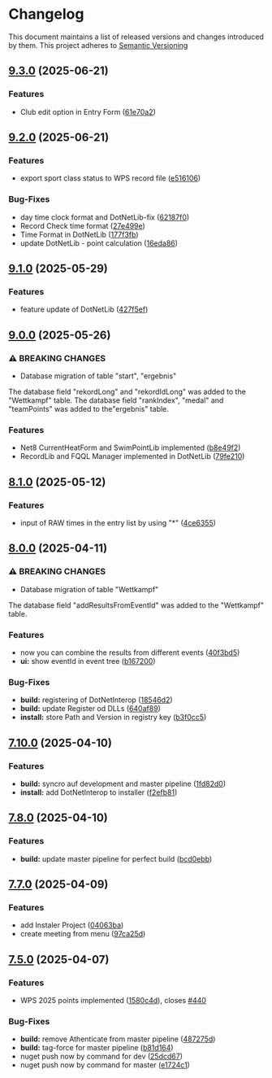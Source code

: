 # Changelog

This document maintains a list of released versions and changes introduced by them.
This project adheres to [Semantic Versioning](https://semver.org/spec/v2.0.0.html)

## [9.3.0](https://dev.azure.com/titanium-sportservice/SPORT_SWM_SEM2004/_git/SPORT_SWM_SEM2004/compare/v9.2.0...v9.3.0) (2025-06-21)


### Features

* Club edit option in Entry Form ([61e70a2](https://dev.azure.com/titanium-sportservice/SPORT_SWM_SEM2004/_git/SPORT_SWM_SEM2004/commit/61e70a23b7ae60080c10a6d8303db3be9227bee8))

## [9.2.0](https://dev.azure.com/titanium-sportservice/SPORT_SWM_SEM2004/_git/SPORT_SWM_SEM2004/compare/v9.1.0...v9.2.0) (2025-06-21)


### Features

* export sport class status to WPS record file ([e516106](https://dev.azure.com/titanium-sportservice/SPORT_SWM_SEM2004/_git/SPORT_SWM_SEM2004/commit/e5161068e5775dfd8051ac25bfeafc3f5ee41da6))


### Bug-Fixes

* day time clock format and DotNetLib-fix ([62187f0](https://dev.azure.com/titanium-sportservice/SPORT_SWM_SEM2004/_git/SPORT_SWM_SEM2004/commit/62187f0fb9b884b53f4def67a45d8aaeecdbe94e))
* Record Check time format ([27e499e](https://dev.azure.com/titanium-sportservice/SPORT_SWM_SEM2004/_git/SPORT_SWM_SEM2004/commit/27e499eb9859f18c52ab0bc5593487414d5ba24f))
* Time Format in DotNetLib ([177f3fb](https://dev.azure.com/titanium-sportservice/SPORT_SWM_SEM2004/_git/SPORT_SWM_SEM2004/commit/177f3fb5c81b4d709566ed87b52aaa2caa77822c))
* update DotNetLib - point calculation ([16eda86](https://dev.azure.com/titanium-sportservice/SPORT_SWM_SEM2004/_git/SPORT_SWM_SEM2004/commit/16eda86bf7c012fbc40c366c3d55bafd3a9f430f))

## [9.1.0](https://dev.azure.com/titanium-sportservice/SPORT_SWM_SEM2004/_git/SPORT_SWM_SEM2004/compare/v9.0.0...v9.1.0) (2025-05-29)


### Features

* feature update of DotNetLib ([427f5ef](https://dev.azure.com/titanium-sportservice/SPORT_SWM_SEM2004/_git/SPORT_SWM_SEM2004/commit/427f5ef8af1d07dd6ecb1e8a583bc83345471249))

## [9.0.0](https://dev.azure.com/titanium-sportservice/SPORT_SWM_SEM2004/_git/SPORT_SWM_SEM2004/compare/v8.1.0...v9.0.0) (2025-05-26)


### ⚠ BREAKING CHANGES

* Database migration of table "start", "ergebnis"

The database field "rekordLong" and "rekordIdLong" was added to the
"Wettkampf" table.
The database field "rankIndex", "medal" and "teamPoints" was added to
the"ergebnis" table.

### Features

* Net8 CurrentHeatForm and SwimPointLib implemented ([b8e49f2](https://dev.azure.com/titanium-sportservice/SPORT_SWM_SEM2004/_git/SPORT_SWM_SEM2004/commit/b8e49f27aa3ddcdfe514f68fdf8ca317ce470798))
* RecordLib and FQQL Manager implemented in DotNetLib ([79fe210](https://dev.azure.com/titanium-sportservice/SPORT_SWM_SEM2004/_git/SPORT_SWM_SEM2004/commit/79fe210bf0252d01125004c753b6a43e3fed67de))

## [8.1.0](https://dev.azure.com/titanium-sportservice/SPORT_SWM_SEM2004/_git/SPORT_SWM_SEM2004/compare/v8.0.0...v8.1.0) (2025-05-12)


### Features

* input of RAW times in the entry list by using "*" ([4ce6355](https://dev.azure.com/titanium-sportservice/SPORT_SWM_SEM2004/_git/SPORT_SWM_SEM2004/commit/4ce63559a70ac7e9b7592ecbb9fcea602fd7ddd9))

## [8.0.0](https://dev.azure.com/titanium-sportservice/SPORT_SWM_SEM2004/_git/SPORT_SWM_SEM2004/compare/v7.10.0...v8.0.0) (2025-04-11)


### ⚠ BREAKING CHANGES

* Database migration of table "Wettkampf"

The database field "addResultsFromEventId" was added to the
"Wettkampf" table.

### Features

* now you can combine the results from different events ([40f3bd5](https://dev.azure.com/titanium-sportservice/SPORT_SWM_SEM2004/_git/SPORT_SWM_SEM2004/commit/40f3bd5ac7dd733748ddd70edbf1e4a6c6a00ca6))
* **ui:** show eventId in event tree ([b167200](https://dev.azure.com/titanium-sportservice/SPORT_SWM_SEM2004/_git/SPORT_SWM_SEM2004/commit/b167200afb85ef5b7337f2baeee05f88876a54ba))


### Bug-Fixes

* **build:** registering of DotNetInterop ([18546d2](https://dev.azure.com/titanium-sportservice/SPORT_SWM_SEM2004/_git/SPORT_SWM_SEM2004/commit/18546d29504bbd4ef76df4223cceaf369f3a6c1b))
* **build:** update Register od DLLs ([640af89](https://dev.azure.com/titanium-sportservice/SPORT_SWM_SEM2004/_git/SPORT_SWM_SEM2004/commit/640af895a94cf96bc5a1103a68490e121b13b9ca))
* **install:** store Path and Version in registry key ([b3f0cc5](https://dev.azure.com/titanium-sportservice/SPORT_SWM_SEM2004/_git/SPORT_SWM_SEM2004/commit/b3f0cc5ca5d343f7e73cd4a994bc4659fe1dc09e))

## [7.10.0](https://dev.azure.com/titanium-sportservice/SPORT_SWM_SEM2004/_git/SPORT_SWM_SEM2004/compare/v7.8.0...v7.10.0) (2025-04-10)


### Features

* **build:** syncro auf development and master pipeline ([1fd82d0](https://dev.azure.com/titanium-sportservice/SPORT_SWM_SEM2004/_git/SPORT_SWM_SEM2004/commit/1fd82d0774ae1a41b10eae78373314d85bd03598))
* **install:** add DotNetInterop to installer ([f2efb81](https://dev.azure.com/titanium-sportservice/SPORT_SWM_SEM2004/_git/SPORT_SWM_SEM2004/commit/f2efb817f6435b952669d57e04b978ed6f3fc2dd))

## [7.8.0](https://dev.azure.com/titanium-sportservice/SPORT_SWM_SEM2004/_git/SPORT_SWM_SEM2004/compare/v7.7.0...v7.8.0) (2025-04-10)


### Features

* **build:**  update master pipeline for perfect build ([bcd0ebb](https://dev.azure.com/titanium-sportservice/SPORT_SWM_SEM2004/_git/SPORT_SWM_SEM2004/commit/bcd0ebb1aad43ce13f4eaef1797c8094a488297f))

## [7.7.0](https://dev.azure.com/titanium-sportservice/SPORT_SWM_SEM2004/_git/SPORT_SWM_SEM2004/compare/v7.5.0...v7.7.0) (2025-04-09)


### Features

* add Instaler Project ([04063ba](https://dev.azure.com/titanium-sportservice/SPORT_SWM_SEM2004/_git/SPORT_SWM_SEM2004/commit/04063baab12aa4186d1b25d930e6f7e13193a1b7))
* create meeting from menu ([97ca25d](https://dev.azure.com/titanium-sportservice/SPORT_SWM_SEM2004/_git/SPORT_SWM_SEM2004/commit/97ca25d0d6348878aa7311083c052f8f1d7633d5))

## [7.5.0](https://dev.azure.com/titanium-sportservice/SPORT_SWM_SEM2004/_git/SPORT_SWM_SEM2004/compare/v7.4.0...v7.5.0) (2025-04-07)


### Features

* WPS 2025 points implemented ([1580c4d](https://dev.azure.com/titanium-sportservice/SPORT_SWM_SEM2004/_git/SPORT_SWM_SEM2004/commit/1580c4dca08d1d632fc8930098a62c5a677466e0)), closes [#440](https://dev.azure.com/titanium-sportservice/SPORT_SWM_SEM2004/_git/SPORT_SWM_SEM2004/issues/440)


### Bug-Fixes

* **build:** remove Athenticate from master pipeline ([487275d](https://dev.azure.com/titanium-sportservice/SPORT_SWM_SEM2004/_git/SPORT_SWM_SEM2004/commit/487275d6b8c72a47ed3e7f67e043e1fade11245b))
* **build:** tag-force for master pipeline ([b81d164](https://dev.azure.com/titanium-sportservice/SPORT_SWM_SEM2004/_git/SPORT_SWM_SEM2004/commit/b81d1642fb12143a1c3d9085647d1e848ef6ab6d))
* nuget push now by command for dev ([25dcd67](https://dev.azure.com/titanium-sportservice/SPORT_SWM_SEM2004/_git/SPORT_SWM_SEM2004/commit/25dcd67a2e58af3116c268cf9b02bd20dacce042))
* nuget push now by command for master ([e1724c1](https://dev.azure.com/titanium-sportservice/SPORT_SWM_SEM2004/_git/SPORT_SWM_SEM2004/commit/e1724c1f373a588f805a4863e2cebd827e2d75fd))
